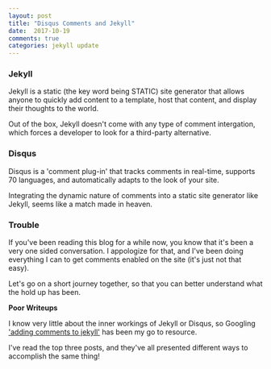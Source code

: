 ```yaml
---
layout: post
title: "Disqus Comments and Jekyll"
date:  2017-10-19
comments: true
categories: jekyll update
---
```


### Jekyll

Jekyll is a static (the key word being STATIC) site generator that allows anyone to quickly add content to a template, host that content, and display their thoughts to the world.

Out of the box, Jekyll doesn't come with any type of comment intergation, which forces a developer to look for a third-party alternative.

### Disqus

Disqus is a 'comment plug-in' that tracks comments in real-time, supports 70 languages, and automatically adapts to the look of your site.

Integrating the dynamic nature of comments into a static site generator like Jekyll, seems like a match made in heaven.

### Trouble

If you've been reading this blog for a while now, you know that it's been a very one sided conversation. I appologize for that, and I've been doing everything I can to get comments enabled on the site (it's just not that easy).

Let's go on a short journey together, so that you can better understand what the hold up has been.

__Poor Writeups__

I know very little about the inner workings of Jekyll or Disqus, so Googling ['adding comments to jekyll'](https://www.google.com/search?q=adding+comments+to+jekyll&oq=adding&aqs=chrome.4.69i57j69i60l3j69i59j69i65.2749j0j7&sourceid=chrome&ie=UTF-8) has been my go to resource.

I've read the top three posts, and they've all presented different ways to accomplish the same thing!
